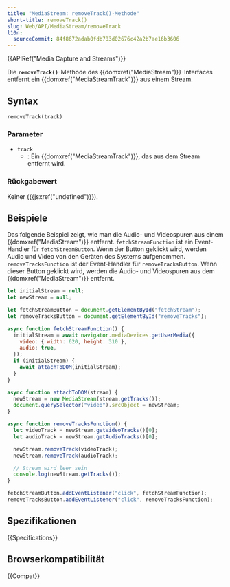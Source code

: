 ```yaml
---
title: "MediaStream: removeTrack()-Methode"
short-title: removeTrack()
slug: Web/API/MediaStream/removeTrack
l10n:
  sourceCommit: 84f8672adab0fdb783d02676c42a2b7ae16b3606
---
```


{{APIRef("Media Capture and Streams")}}

Die **`removeTrack()`**-Methode des {{domxref("MediaStream")}}-Interfaces entfernt ein {{domxref("MediaStreamTrack")}} aus einem Stream.

## Syntax

```js-nolint
removeTrack(track)
```

### Parameter

- `track`
  - : Ein {{domxref("MediaStreamTrack")}}, das aus dem Stream entfernt wird.

### Rückgabewert

Keiner ({{jsxref("undefined")}}).

## Beispiele

Das folgende Beispiel zeigt, wie man die Audio- und Videospuren aus einem {{domxref("MediaStream")}} entfernt. `fetchStreamFunction` ist ein Event-Handler für `fetchStreamButton`. Wenn der Button geklickt wird, werden Audio und Video von den Geräten des Systems aufgenommen. `removeTracksFunction` ist der Event-Handler für `removeTracksButton`. Wenn dieser Button geklickt wird, werden die Audio- und Videospuren aus dem {{domxref("MediaStream")}} entfernt.

```js
let initialStream = null;
let newStream = null;

let fetchStreamButton = document.getElementById("fetchStream");
let removeTracksButton = document.getElementById("removeTracks");

async function fetchStreamFunction() {
  initialStream = await navigator.mediaDevices.getUserMedia({
    video: { width: 620, height: 310 },
    audio: true,
  });
  if (initialStream) {
    await attachToDOM(initialStream);
  }
}

async function attachToDOM(stream) {
  newStream = new MediaStream(stream.getTracks());
  document.querySelector("video").srcObject = newStream;
}

async function removeTracksFunction() {
  let videoTrack = newStream.getVideoTracks()[0];
  let audioTrack = newStream.getAudioTracks()[0];

  newStream.removeTrack(videoTrack);
  newStream.removeTrack(audioTrack);

  // Stream wird leer sein
  console.log(newStream.getTracks());
}

fetchStreamButton.addEventListener("click", fetchStreamFunction);
removeTracksButton.addEventListener("click", removeTracksFunction);
```

## Spezifikationen

{{Specifications}}

## Browserkompatibilität

{{Compat}}
